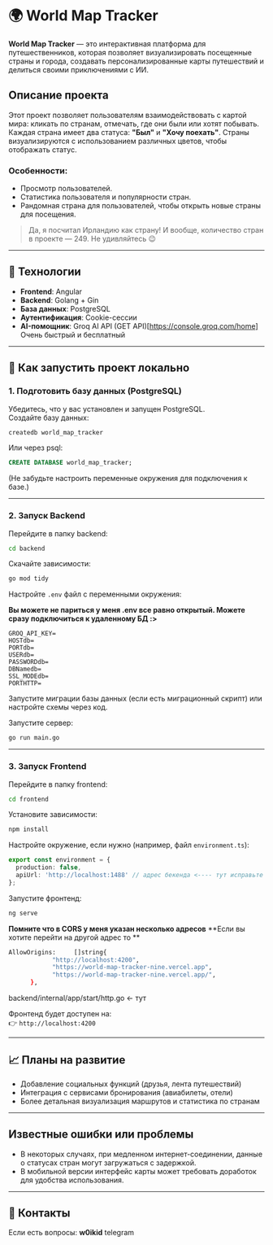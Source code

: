 # 🌍 World Map Tracker

**World Map Tracker** — это интерактивная платформа для путешественников, которая позволяет визуализировать посещенные страны и города, создавать персонализированные карты путешествий и делиться своими приключениями с ИИ.

## **Описание проекта**

Этот проект позволяет пользователям взаимодействовать с картой мира: кликать по странам, отмечать, где они были или хотят побывать. Каждая страна имеет два статуса: **"Был"** и **"Хочу поехать"**. Страны визуализируются с использованием различных цветов, чтобы отображать статус.

### **Особенности**:
- Просмотр пользователей.
- Статистика пользователя и популярности стран.
- Рандомная страна для пользователей, чтобы открыть новые страны для посещения.
  
> Да, я посчитал Ирландию как страну! И вообще, количество стран в проекте — 249. Не удивляйтесь 😉

---

## 📌 Технологии

- **Frontend**: Angular
- **Backend**: Golang + Gin
- **База данных**: PostgreSQL
- **Аутентификация**: Cookie-сессии
- **AI-помощник**: Groq AI API (GET API)[https://console.groq.com/home] Очень быстрый и бесплатный 

---

## 🚀 Как запустить проект локально

### 1. Подготовить базу данных (PostgreSQL)

Убедитесь, что у вас установлен и запущен PostgreSQL.  
Создайте базу данных:

```bash
createdb world_map_tracker
```

Или через psql:

```sql
CREATE DATABASE world_map_tracker;
```

(Не забудьте настроить переменные окружения для подключения к базе.)

---

### 2. Запуск Backend

Перейдите в папку backend:

```bash
cd backend
```

Скачайте зависимости:

```bash
go mod tidy
```

Настройте `.env` файл с переменными окружения:

**Вы можете не париться у меня .env все равно открытый. Можете сразу подключиться к удаленному БД :>**

```env
GROQ_API_KEY=
HOSTdb=
PORTdb=
USERdb=
PASSWORDdb=
DBNamedb=
SSL_MODEdb=
PORTHTTP=
```

Запустите миграции базы данных (если есть миграционный скрипт) или настройте схемы через код.

Запустите сервер:

```bash
go run main.go
```

---

### 3. Запуск Frontend

Перейдите в папку frontend:

```bash
cd frontend
```

Установите зависимости:

```bash
npm install
```

Настройте окружение, если нужно (например, файл `environment.ts`):

```typescript
export const environment = {
  production: false,
  apiUrl: 'http://localhost:1488' // адрес бекенда <---- тут исправьте {порт}
};
```

Запустите фронтенд:

```bash
ng serve
```

**Помните что в CORS у меня указан несколько адресов**
**Если вы хотите перейти на другой адрес то **

```bash
AllowOrigins:     []string{
			"http://localhost:4200",
			"https://world-map-tracker-nine.vercel.app",
			"https://world-map-tracker-nine.vercel.app/",
      },
```

backend/internal/app/start/http.go <- тут 

Фронтенд будет доступен на:  
👉 `http://localhost:4200`

---

## 📈 Планы на развитие

- Добавление социальных функций (друзья, лента путешествий)
- Интеграция с сервисами бронирования (авиабилеты, отели)
- Более детальная визуализация маршрутов и статистика по странам

---

## **Известные ошибки или проблемы**

- В некоторых случаях, при медленном интернет-соединении, данные о статусах стран могут загружаться с задержкой.
- В мобильной версии интерфейс карты может требовать доработок для удобства использования.

---

## 🤝 Контакты

Если есть вопросы: **w0ikid** telegram

